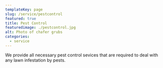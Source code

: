 ```yaml
---
templateKey: page
slug: /service/pestcontrol
featured: true
title: Pest Control
featuredimage: ./pestcontrol.jpg
alt: Photo of chafer grubs
categories:
  - service
---
```


We provide all necessary pest control sevices that are required to deal with any lawn infestation by pests. 
